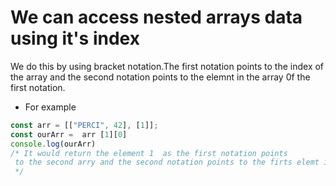 # We can access nested arrays data using it's index

We do this by using bracket notation.The first notation points to the index of the array and the second notation points to the elemnt in the array 0f the first notation.

- For example

```js
const arr = [["PERCI", 42], [1]];
const ourArr =  arr [1][0]
console.log(ourArr)
/* It would return the element 1  as the first notation points
 to the second arry and the second notation points to the firts elemt in that array 
 */ 
```